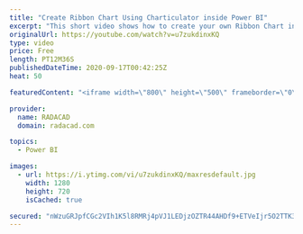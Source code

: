 ```yaml
---
title: "Create Ribbon Chart Using Charticulator inside Power BI"
excerpt: "This short video shows how to create your own Ribbon Chart inside Charticulator and then import it into Power BI desktop to access the data source website see the below link: https://gs.statcounter.com/os-market-share/mobile/worldwide  also, the transformed dataset has been uploaded here: https://radacad-my.sharepoint.com/:x:/p/leila/EWvPqySqTIhNs-fR1bp7JJYB-pQLMtphhuZ_aE5jLcHQ1w?e=135oPD"
originalUrl: https://youtube.com/watch?v=u7zukdinxKQ
type: video
price: Free
length: PT12M36S
publishedDateTime: 2020-09-17T00:42:25Z
heat: 50

featuredContent: "<iframe width=\"800\" height=\"500\" frameborder=\"0\" src=\"https://www.youtube.com/embed/u7zukdinxKQ\" allow=\"accelerometer; autoplay; encrypted-media; gyroscope; picture-in-picture\" allowfullscreen></iframe>"

provider:
  name: RADACAD
  domain: radacad.com

topics:
  - Power BI

images:
  - url: https://i.ytimg.com/vi/u7zukdinxKQ/maxresdefault.jpg
    width: 1280
    height: 720
    isCached: true

secured: "nWzuGRJpfCGc2VIh1K5l8RMRj4pVJ1LEDjzOZTR44AHDf9+ETVeIjr5O2TTK3vJpTU4J3y7JwwLtm2iolHO11gnNWQFnDCHtdylYzOvmWYJ7hKzXfn7AXPkmP2ccxfpgU1Az1Y/Mq6Y4JKDqJgWKlCMkZbcu8y6DQLNi22B2G8rUz6RkMvme/9RjrlbDl+fUE8PUqEBMFb7MhxGJ5bRb4Vv/WOYmoyOspzQmZErlmRVxUQHT79klTMFhCjzFEMYpqTPT8qLY8NkIxVBp9WsfQJH/fX2if+yztFBLYf5pbLzTYBEWQTn5ODGMPSLYwydx3cRTmDNOVj3WcZF5Z0B9FixcUMrdj8tCrxKjcv1mzwtdwPf0Oc4s2g8hKpP/CaV10AQDAU3nFAN5ealnB7jb4CH0UQzFpHSFBGsNKQg8py0=;w7ga6nKwI7iIiBuyyf6M9A=="
---
```



